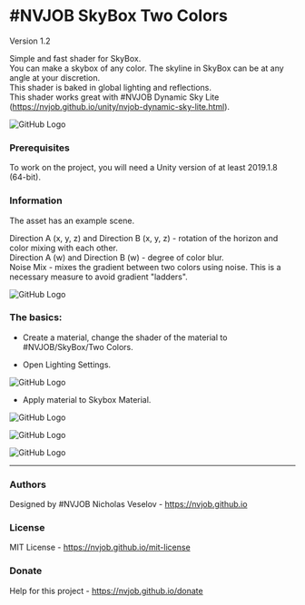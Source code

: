 # #NVJOB SkyBox Two Colors

Version 1.2

Simple and fast shader for SkyBox.<br>
You can make a skybox of any color. The skyline in SkyBox can be at any angle at your discretion.<br>
This shader is baked in global lighting and reflections.<br>
This shader works great with #NVJOB Dynamic Sky Lite (https://nvjob.github.io/unity/nvjob-dynamic-sky-lite.html).

![GitHub Logo](https://lh3.googleusercontent.com/LDdFlLvqvfQQOTU-v7uGza2FB8RkaOAC-wAHYWdSj58Ozdr6mFjvyWJlsex79Aog3Tk8CfWunqGCKsZk4E-aZCV0TkY6zoflzfKYMdBXc72dpDB1_W-6SCBstEhztR_Naj1he_gGUA=w600-h338-no)

### Prerequisites

To work on the project, you will need a Unity version of at least 2019.1.8 (64-bit).

### Information

The asset has an example scene.

Direction A (x, y, z) and Direction B (x, y, z) - rotation of the horizon and color mixing with each other.<br>
Direction A (w) and Direction B (w) - degree of color blur.<br>
Noise Mix - mixes the gradient between two colors using noise. This is a necessary measure to avoid gradient "ladders".

![GitHub Logo](https://raw.githubusercontent.com/nvjob/nvjob.github.io/master/repo/unity%20assets/skybox%20two%20colors/12/pic/2s.png)

### The basics: 
 - Create a material, change the shader of the material to #NVJOB/SkyBox/Two Colors.

 - Open Lighting Settings.

![GitHub Logo](https://raw.githubusercontent.com/nvjob/nvjob.github.io/master/repo/unity%20assets/skybox%20two%20colors/12/pic/1ss.png)

 - Apply material to Skybox Material.

![GitHub Logo](https://raw.githubusercontent.com/nvjob/nvjob.github.io/master/repo/unity%20assets/skybox%20two%20colors/12/pic/1s.png)

![GitHub Logo](https://raw.githubusercontent.com/nvjob/nvjob.github.io/master/repo/unity%20assets/skybox%20two%20colors/12/pic/5.jpg)

![GitHub Logo](https://raw.githubusercontent.com/nvjob/nvjob.github.io/master/repo/unity%20assets/skybox%20two%20colors/12/pic/6.jpg)

-------------------------------------------------------------------

### Authors
Designed by #NVJOB Nicholas Veselov - https://nvjob.github.io

### License
MIT License - https://nvjob.github.io/mit-license

### Donate
Help for this project - https://nvjob.github.io/donate
